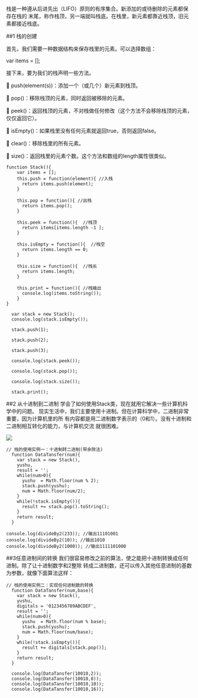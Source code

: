 

栈是一种遵从后进先出（LIFO）原则的有序集合。新添加的或待删除的元素都保存在栈的
末尾，称作栈顶，另一端就叫栈底。在栈里，新元素都靠近栈顶，旧元素都接近栈底。

##1 栈的创建

首先，我们需要一种数据结构来保存栈里的元素。可以选择数组：

var items = [];

接下来，要为我们的栈声明一些方法。

 push(element(s))：添加一个（或几个）新元素到栈顶。

 pop()：移除栈顶的元素，同时返回被移除的元素。

 peek()：返回栈顶的元素，不对栈做任何修改（这个方法不会移除栈顶的元素，仅仅返回它）。

 isEmpty()：如果栈里没有任何元素就返回true，否则返回false。

 clear()：移除栈里的所有元素。

 size()：返回栈里的元素个数。这个方法和数组的length属性很类似。

	function Stack(){
	    var items = [];
	    this.push = function(element){ //入栈
	      return items.push(element);
	    }

	    this.pop = function(){ //出栈
	      return items.pop();
	    }
	
	    this.peek = function(){  //栈顶
	      return items[items.length -1 ];
	    }
	
	    this.isEmpty = function(){  //栈空
	      return items.length == 0;
	    }
	
	    this.size = function(){  //栈长
	      return items.length;
	    }
	
	    this.print = function(){ //栈输出
	      console.log(items.toString());
	    }
    }
	
	  var stack = new Stack();
	  console.log(stack.isEmpty());
	
	  stack.push(1);
	
	  stack.push(2);
	
	  stack.push(3);
	
	  console.log(stack.peek());
	
	  console.log(stack.pop());
	
	  console.log(stack.size());
	
	  stack.print();


##2 从十进制到二进制
学会了如何使用Stack类，现在就用它解决一些计算机科学中的问题。
现实生活中，我们主要使用十进制。但在计算科学中，二进制非常重要，因为计算机里的所
有内容都是用二进制数字表示的（0和1）。没有十进制和二进制相互转化的能力，与计算机交流
就很困难。

![](http://i.imgur.com/oh0ZoQX.png)

	// 栈的使用实例一：十进制转二进制(带余除法)
	  function DataTansfer(num){
	    var stack = new Stack(),
	    yushu,
	    result = '';
	    while(num>0){
	      yushu  = Math.floor(num % 2);
	      stack.push(yushu);
	      num = Math.floor(num/2);
	    }
	    while(!stack.isEmpty()){
	      result += stack.pop().toString();
	    }
	    return result;
	  }
	
	console.log(divideBy2(233)); //输出11101001
	console.log(divideBy2(10)); //输出1010
	console.log(divideBy2(1000)); //输出1111101000



##3任意进制间的转换
我们很容易修改之前的算法，使之能把十进制转换成任何进制。除了让十进制数字和2整除
转成二进制数，还可以传入其他任意进制的基数为参数，就像下面算法这样：

	// 栈的使用实例二：实现任何进制数的转换
	  function DataTansfer(num,base){
	    var stack = new Stack(),
	    yushu,
	    digitals = '0123456789ABCDEF',
	    result = '';
	    while(num>0){
	      yushu  = Math.floor(num % base);
	      stack.push(yushu);
	      num = Math.floor(num/base);
	    }
	    while(!stack.isEmpty()){
	      result += digitals[stack.pop()];
	    }
	    return result;
	  }
	
	  console.log(DataTansfer(10010,2));
	  console.log(DataTansfer(10010,8));
	  console.log(DataTansfer(10010,10));
	  console.log(DataTansfer(10010,16));
